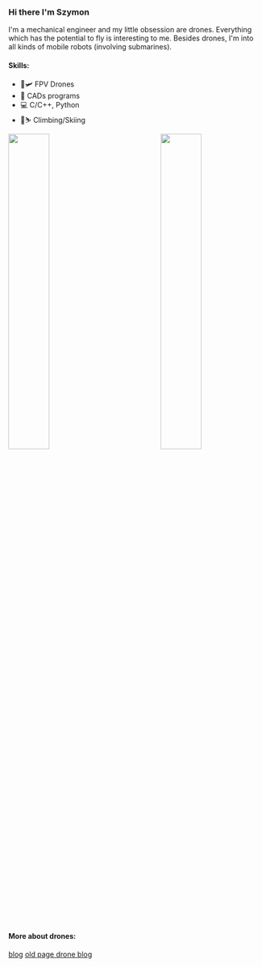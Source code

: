 ### Hi there I'm Szymon

I'm a mechanical engineer and my little obsession are drones. Everything which has the potential to fly is interesting to me. Besides drones, I'm into all kinds of mobile robots (involving submarines).

#### Skills:

- 🚀🛩️ FPV Drones 
- 🔩 CADs programs
- 💻 C/C++, Python
- 🧗⛷️ Climbing/Skiing 


<img src="https://github-readme-stats.vercel.app/api?username=symonb&count_private=true" width=40% align=center></img>
<img src="https://github-readme-stats.vercel.app/api/top-langs/?username=symonb&layout=compact" width=40% align=right></img>


#### More about drones:
[blog](https://symonb.github.io/)
[old page drone blog](https://symonbielenin.blogspot.com/)


